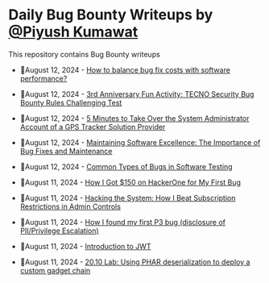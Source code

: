 # Daily Bug Bounty Writeups by [@Piyush Kumawat](https://twitter.com/piyush_supiy) 
This repository contains Bug Bounty writeups

<!-- BLOG-POST-LIST:START -->
 - 💯August 12, 2024 - [How to balance bug fix costs with software performance?](https://medium.com/@harleyrose981/how-to-balance-bug-fix-costs-with-software-performance-92e9df481c36?source=rss------bug_bounty-5) 

 - 💯August 12, 2024 - [3rd Anniversary Fun Activity: TECNO Security Bug Bounty Rules Challenging Test](https://medium.com/@security.tecno/3rd-anniversary-fun-activity-tecno-security-bug-bounty-rules-challenging-test-d6dac9f552e7?source=rss------bug_bounty-5) 

 - 💯August 12, 2024 - [5 Minutes to Take Over the System Administrator Account of a GPS Tracker Solution Provider](https://medium.com/@mmaulanaabdullah/5-minutes-for-taking-over-system-administrator-account-of-gps-tracker-solution-provider-system-24bd083f1559?source=rss------bug_bounty-5) 

 - 💯August 12, 2024 - [Maintaining Software Excellence: The Importance of Bug Fixes and Maintenance](https://medium.com/@harleyrose981/maintaining-software-excellence-the-importance-of-bug-fixes-and-maintenance-87db9a864a5f?source=rss------bug_bounty-5) 

 - 💯August 12, 2024 - [Common Types of Bugs in Software Testing](https://medium.com/optimizory-apps/common-types-of-bugs-in-software-testing-aea2ff2138bd?source=rss------bug_bounty-5) 

 - 💯August 11, 2024 - [How I Got $150 on HackerOne for My First Bug](https://medium.com/@likithteki76/how-i-got-150-on-hackerone-for-my-first-bug-8af0ed515e79?source=rss------bug_bounty-5) 

 - 💯August 11, 2024 - [Hacking the System: How I Beat Subscription Restrictions in Admin Controls](https://0xmatrix.medium.com/hacking-the-system-how-i-beat-subscription-restrictions-in-admin-controls-5684fd90279a?source=rss------bug_bounty-5) 

 - 💯August 11, 2024 - [How I found my first P3 bug &lpar;disclosure of PII/Privilege Escalation&rpar;](https://medium.com/@the.bugcrowd.testerpawan/how-i-found-my-first-p3-bug-disclosure-of-pii-privilege-escalation-148dbf610334?source=rss------bug_bounty-5) 

 - 💯August 11, 2024 - [Introduction to JWT](https://medium.com/@chanpreetkaur2005/introduction-to-jwt-f69162b59c24?source=rss------bug_bounty-5) 

 - 💯August 11, 2024 - [20.10 Lab: Using PHAR deserialization to deploy a custom gadget chain](https://cyberw1ng.medium.com/20-10-lab-using-phar-deserialization-to-deploy-a-custom-gadget-chain-39270975163f?source=rss------bug_bounty-5) 
<!-- BLOG-POST-LIST:END -->
